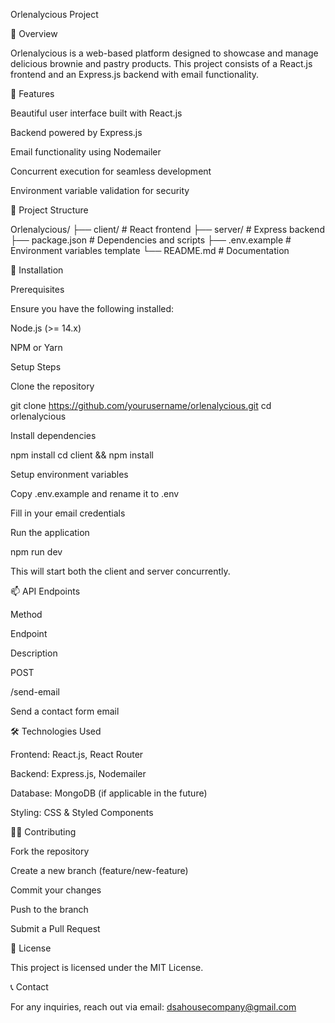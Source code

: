 Orlenalycious Project

📌 Overview

Orlenalycious is a web-based platform designed to showcase and manage delicious brownie and pastry products. This project consists of a React.js frontend and an Express.js backend with email functionality.

🚀 Features

Beautiful user interface built with React.js

Backend powered by Express.js

Email functionality using Nodemailer

Concurrent execution for seamless development

Environment variable validation for security

📂 Project Structure

Orlenalycious/
├── client/          # React frontend
├── server/          # Express backend
├── package.json     # Dependencies and scripts
├── .env.example     # Environment variables template
└── README.md        # Documentation

🔧 Installation

Prerequisites

Ensure you have the following installed:

Node.js (>= 14.x)

NPM or Yarn

Setup Steps

Clone the repository

git clone https://github.com/yourusername/orlenalycious.git
cd orlenalycious

Install dependencies

npm install
cd client && npm install

Setup environment variables

Copy .env.example and rename it to .env

Fill in your email credentials

Run the application

npm run dev

This will start both the client and server concurrently.

📫 API Endpoints

Method

Endpoint

Description

POST

/send-email

Send a contact form email

🛠 Technologies Used

Frontend: React.js, React Router

Backend: Express.js, Nodemailer

Database: MongoDB (if applicable in the future)

Styling: CSS & Styled Components

👨‍💻 Contributing

Fork the repository

Create a new branch (feature/new-feature)

Commit your changes

Push to the branch

Submit a Pull Request

📜 License

This project is licensed under the MIT License.

📞 Contact

For any inquiries, reach out via email: dsahousecompany@gmail.com

